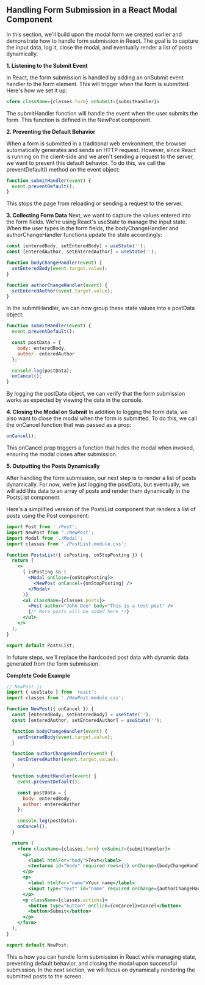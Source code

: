## Handling Form Submission in a React Modal Component

In this section, we'll build upon the modal form we created earlier and demonstrate how to handle form submission in React. The goal is to capture the input data, log it, close the modal, and eventually render a list of posts dynamically.

**1. Listening to the Submit Event**

In React, the form submission is handled by adding an onSubmit event handler to the form element. This will trigger when the form is submitted. Here's how we set it up:

```jsx
<form className={classes.form} onSubmit={submitHandler}>
```

The submitHandler function will handle the event when the user submits the form. This function is defined in the NewPost component.

**2. Preventing the Default Behavior**

When a form is submitted in a traditional web environment, the browser automatically generates and sends an HTTP request. However, since React is running on the client-side and we aren't sending a request to the server, we want to prevent this default behavior. To do this, we call the preventDefault() method on the event object:

```jsx
function submitHandler(event) {
  event.preventDefault();
}
```

This stops the page from reloading or sending a request to the server.

**3. Collecting Form Data**
Next, we want to capture the values entered into the form fields. We're using React's useState to manage the input state. When the user types in the form fields, the bodyChangeHandler and authorChangeHandler functions update the state accordingly:

```jsx
const [enteredBody, setEnteredBody] = useState('');
const [enteredAuthor, setEnteredAuthor] = useState('');

function bodyChangeHandler(event) {
  setEnteredBody(event.target.value);
}

function authorChangeHandler(event) {
  setEnteredAuthor(event.target.value);
}
```

In the submitHandler, we can now group these state values into a postData object:

```jsx
function submitHandler(event) {
  event.preventDefault();

  const postData = {
    body: enteredBody,
    author: enteredAuthor
  };

  console.log(postData);
  onCancel();
}
```

By logging the postData object, we can verify that the form submission works as expected by viewing the data in the console.

**4. Closing the Modal on Submit**
In addition to logging the form data, we also want to close the modal when the form is submitted. To do this, we call the onCancel function that was passed as a prop:

```jsx
onCancel();
```

This onCancel prop triggers a function that hides the modal when invoked, ensuring the modal closes after submission.

**5. Outputting the Posts Dynamically**

After handling the form submission, our next step is to render a list of posts dynamically. For now, we're just logging the postData, but eventually, we will add this data to an array of posts and render them dynamically in the PostsList component.

Here's a simplified version of the PostsList component that renders a list of posts using the Post component:

```jsx
import Post from './Post';
import NewPost from './NewPost';
import Modal from './Modal';
import classes from './PostList.module.css';

function PostsList({ isPosting, onStopPosting }) {
  return (
    <>
      { isPosting && (
        <Modal onClose={onStopPosting}>
          <NewPost onCancel={onStopPosting} />
        </Modal>
      )}
      <ul className={classes.posts}>
        <Post author="John Doe" body="This is a test post" />
        {/* More posts will be added here */}
      </ul>
    </>
  );
}

export default PostsList;
```

In future steps, we'll replace the hardcoded post data with dynamic data generated from the form submission.

**Complete Code Example**

```jsx
// NewPost.js
import { useState } from 'react';
import classes from './NewPost.module.css';

function NewPost({ onCancel }) {
  const [enteredBody, setEnteredBody] = useState('');
  const [enteredAuthor, setEnteredAuthor] = useState('');

  function bodyChangeHandler(event) {
    setEnteredBody(event.target.value);
  }

  function authorChangeHandler(event) {
    setEnteredAuthor(event.target.value);
  }

  function submitHandler(event) {
    event.preventDefault();

    const postData = {
      body: enteredBody,
      author: enteredAuthor
    };

    console.log(postData);
    onCancel();
  }

  return (
    <form className={classes.form} onSubmit={submitHandler}>
      <p>
        <label htmlFor="body">Text</label>
        <textarea id="body" required rows={3} onChange={bodyChangeHandler} />
      </p>
      <p>
        <label htmlFor="name">Your name</label>
        <input type="text" id="name" required onChange={authorChangeHandler} />
      </p>
      <p className={classes.actions}>
        <button type="button" onClick={onCancel}>Cancel</button>
        <button>Submit</button>
      </p>
    </form>
  );
}

export default NewPost;
```
This is how you can handle form submission in React while managing state, preventing default behavior, and closing the modal upon successful submission. In the next section, we will focus on dynamically rendering the submitted posts to the screen.